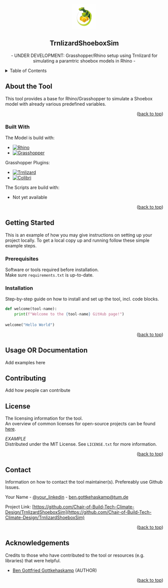 <!-- PROJECT LOGO -->
<br />
<div align="center">
  <a href="">
    <img src="assets\trnlizardboxed.png" alt="trnlizardLogo" width="auto" height="80">
  </a>

  <h2 align="center">TrnlizardShoeboxSim</h3>

  <p align="center">
    - UNDER DEVELOPMENT: Grasshopper/Rhino setup using Trnlizard for simulating a paramtric shoebox models in Rhino -
  </p>
</div>



<!-- TABLE OF CONTENTS -->
<details>
  <summary>Table of Contents</summary>
  <ol>
    <li>
      <a href="#about-the-tool">About the Tool</a>
      <ul>
        <li><a href="#built-with">Built With</a></li>
      </ul>
    </li>
    <li>
      <a href="#getting-started">Getting Started</a>
      <ul>
        <li><a href="#prerequisites">Prerequisites</a></li>
        <li><a href="#installation">Installation</a></li>
      </ul>
    </li>
    <li><a href="#usage">Usage</a></li>
    <li><a href="#roadmap">Roadmap</a></li>
    <li><a href="#contributing">Contributing</a></li>
    <li><a href="#license">License</a></li>
    <li><a href="#contact">Contact</a></li>
    <li><a href="#acknowledgments">Acknowledgments</a></li>
  </ol>
</details>


## About the Tool

This tool provides a base for Rhino/Grasshopper to simulate a Shoebox model with already various predefined variables.

<p align="right">(<a href="#readme-top">back to top</a>)</p>

### Built With
The Model is build with:

* [![Rhino](https://img.shields.io/badge/Rhino-7.0-lightgray)](https://www.rhino3d.com/)
* [![Grasshopper](https://img.shields.io/badge/Grasshopper-1.0-green)](https://www.rhino3d.com/)

Grasshopper Plugins:
* [![Trnlizard](https://img.shields.io/badge/Trnlizard-06%2F2019-lightgreen)](https://www.food4rhino.com/en/app/trnlizard)
* [![Colibri](https://img.shields.io/badge/Colibri-2.0.0-blue)](https://www.food4rhino.com/en/app/colibri)

The Scripts are build with:
* Not yet available

<p align="right">(<a href="#readme-top">back to top</a>)</p>


<!-- GETTING STARTED -->
## Getting Started
This is an example of how you may give instructions on setting up your project locally.
To get a local copy up and running follow these simple example steps.


### Prerequisites
Software or tools required before installation. <br>
Make sure `requirements.txt` is up-to-date.

<!-- INSTALLATION CODE BLOCK -->



### Installation
Step-by-step guide on how to install and set up the tool, incl. code blocks.

```python
def welcome(tool-name):
    print(f"Welcome to the {tool-name} GitHub page!")

welcome("Hello World")
```


<p align="right">(<a href="#readme-top">back to top</a>)</p>


<!-- USAGE EXAMPLES -->
## Usage OR Documentation
Add examples here


## Contributing
Add how people can contribute



## License
The licensing information for the tool. <br>
An overview of common licenses for open-source projects can be found [here](https://choosealicense.com/licenses/).

_EXAMPLE_ <br>
Distributed under the MIT License. See `LICENSE.txt` for more information.

<p align="right">(<a href="#readme-top">back to top</a>)</p>



## Contact
Information on how to contact the tool maintainer(s). Prefereably use Github Issues.

Your Name - [@your_linkedin](https://linkedin.com/ben-gottkehaskamp) - ben.gottkehaskamp@tum.de

Project Link: [https://github.com/Chair-of-Build-Tech-Climate-Design/TrnlizardShoeboxSim](https://github.com/Chair-of-Build-Tech-Climate-Design/TrnlizardShoeboxSim)

<p align="right">(<a href="#readme-top">back to top</a>)</p>


## Acknowledgements
Credits to those who have contributed to the tool or resources (e.g. libraries) that were helpful.

* [Ben Gottfried Gottkehaskamp](https://linkedin.com/ben-gottkehaskamp) (AUTHOR)

<p align="right">(<a href="#readme-top">back to top</a>)</p>